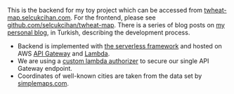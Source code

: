 This is the backend for my toy project which can be accessed from [twheat-map.selcukcihan.com](https://twheat-map.selcukcihan.com).
For the frontend, please see [github.com/selcukcihan/twheat-map](https://github.com/selcukcihan/twheat-map).
There is a series of blog posts on [my personal blog](https://blog.selcukcihan.com/web-development/twheat-map/), in Turkish, describing the development process.

* Backend is implemented with [the serverless framework](https://serverless.com) and hosted on AWS [API Gateway](https://aws.amazon.com/api-gateway/) and [Lambda](https://aws.amazon.com/lambda/).
* We are using a [custom lambda authorizer](https://docs.aws.amazon.com/apigateway/latest/developerguide/apigateway-use-lambda-authorizer.html) to secure our single API Gateway endpoint.
* Coordinates of well-known cities are taken from the data set by [simplemaps.com](https://simplemaps.com/data/world-cities).
